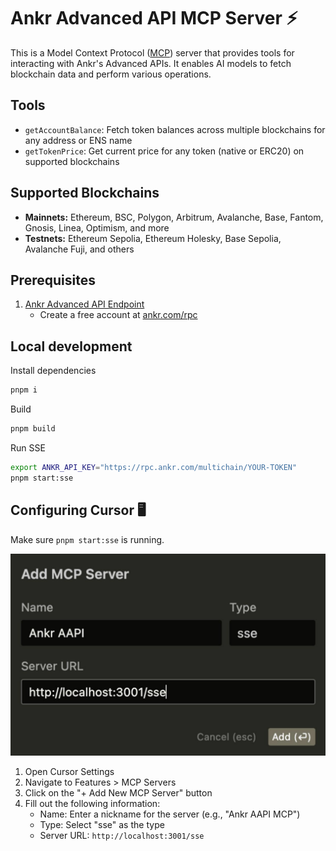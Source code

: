 # Ankr Advanced API MCP Server ⚡

This is a Model Context Protocol ([MCP](https://modelcontextprotocol.io/)) server that provides tools for interacting with Ankr's Advanced APIs. It enables AI models to fetch blockchain data and perform various operations.

## Tools

- `getAccountBalance`: Fetch token balances across multiple blockchains for any address or ENS name
- `getTokenPrice`: Get current price for any token (native or ERC20) on supported blockchains

## Supported Blockchains

- **Mainnets:** Ethereum, BSC, Polygon, Arbitrum, Avalanche, Base, Fantom, Gnosis, Linea, Optimism, and more
- **Testnets:** Ethereum Sepolia, Ethereum Holesky, Base Sepolia, Avalanche Fuji, and others

## Prerequisites

1. [Ankr Advanced API Endpoint](http://ankr.com/rpc/)
   - Create a free account at [ankr.com/rpc](http://ankr.com/rpc/)

## Local development

Install dependencies

```sh
pnpm i
```

Build

```sh
pnpm build
```

Run SSE

```sh
export ANKR_API_KEY="https://rpc.ankr.com/multichain/YOUR-TOKEN"
pnpm start:sse
```

## Configuring Cursor 🖥️

Make sure `pnpm start:sse` is running.

![Add Ankr AAPI MCP to Cursor](./assets/cursor-mcp.png)

1. Open Cursor Settings
2. Navigate to Features > MCP Servers
3. Click on the "+ Add New MCP Server" button
4. Fill out the following information:
   - Name: Enter a nickname for the server (e.g., "Ankr AAPI MCP")
   - Type: Select "sse" as the type
   - Server URL: `http://localhost:3001/sse`
